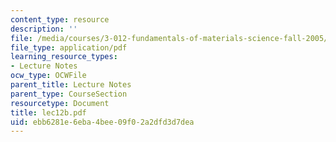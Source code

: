 ```yaml
---
content_type: resource
description: ''
file: /media/courses/3-012-fundamentals-of-materials-science-fall-2005/ebb6281e6eba4bee09f02a2dfd3d7dea_lec12b.pdf
file_type: application/pdf
learning_resource_types:
- Lecture Notes
ocw_type: OCWFile
parent_title: Lecture Notes
parent_type: CourseSection
resourcetype: Document
title: lec12b.pdf
uid: ebb6281e-6eba-4bee-09f0-2a2dfd3d7dea
---
```

